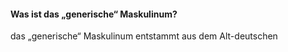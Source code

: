 #### Was ist das „generische“ Maskulinum?
das „generische“ Maskulinum entstammt aus dem Alt-deutschen